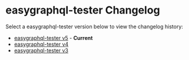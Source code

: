 # easygraphql-tester Changelog

Select a easygraphql-tester version below to view the changelog history:

* [easygraphql-tester v5](doc/changelogs/CHANGELOG_V5.md) - **Current**
* [easygraphql-tester v4](doc/changelogs/CHANGELOG_V4.md)
* [easygraphql-tester v3](doc/changelogs/CHANGELOG_V3.md)